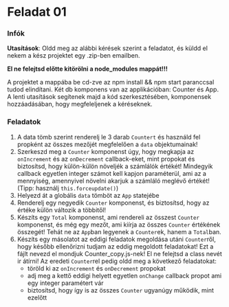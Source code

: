 # Feladat 01

### Infók

**Utasítások**: Oldd meg az alábbi kérések szerint a feladatot, és küldd el nekem a kész projektet egy .zip-ben emailben.

**El ne felejtsd előtte kitörölni a node_modules mappát!!!**

A projektet a mappába be cd-zve az npm install && npm start paranccsal tudod elindítani. Két db komponens van az applikációban: Counter és App. A lenti utasítások segítenek majd a kód szerkesztésében, komponensek hozzáadásában, hogy megfeleljenek a kéréseknek.

### Feladatok

1. A data tömb szerint renderelj le 3 darab `Countert` és használd fel propként az összes mezőjét megfelelően a `data` objektumainak!
2. Szerkeszd meg a `Counter` komponenst úgy, hogy megkapja az `onIncrement` és az `onDecrement` callback-eket, mint propokat és biztosítsd, hogy külön-külön növeljék a számlálók értékét! Mindegyik callback egyetlen integer számot kell kapjon paraméterül, ami az a mennyiség, amennyivel növelni akarjuk a számláló meglévő értékét! (Tipp: használj `this.forceupdate()`)
3. Helyezd át a globális `data` tömböt az `App` statejébe
4. Renderelj egy negyedik `Counter` komponenst, és biztosítsd, hogy az értéke külön változik a többitől!
5. Készíts egy `Total` komponenst, ami rendereli az összest `Counter` komponenst, és még egy mezőt, ami kiírja az összes `Counter` értékének összegét! Tehát ne az `App`ban legyenek a `Counter`ek, hanem a `Total`ban.
6. Készíts egy másolatot az eddigi feladatok megoldása utáni `Counter`ről, hogy később ellenőrizni tudjam az eddig megoldott feladatokat! Ezt a fájlt nevezd el mondjuk Counter_copy.js-nek! El ne felejtsd a class nevét ir átírni! Az eredeti `Counter`rel pedig oldd meg a következő feladatokat:
   - töröld ki az `onIncrement` és `onDecrement` propokat
   - adj meg a kettő eddigi helyett egyetlen `onChange` callback propot ami egy integer paramétert vár
   - biztosítsd, hogy így is az összes `Counter` ugyanúgy működik, mint ezelőtt
